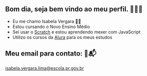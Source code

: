 ## Bom dia, seja bem vindo ao meu perfil. 🦭🙋‍♀️

- Eu me chamo Isabela Vergara 🦭🤍
- Estou cursando o Novo Ensino Médio 
- Sei usar o [Scratch](https://scratch.mit.edu/)  e estou aprendendo mexer com JavaScript
- Utilizo os cursos da [Alura](https://cursos.alura.com.br/) para os meus estudos

## Meu email para contato: 🦭📬

isabela.vergara.lima@escola.pr.gov.br
